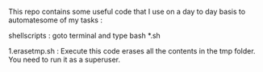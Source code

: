 This repo contains some useful code that I use on a day to day basis to automatesome of my tasks :


shellscripts : goto terminal and type bash *.sh

1.erasetmp.sh : Execute this code erases all the contents in the tmp folder.
You need to run it as a superuser.
